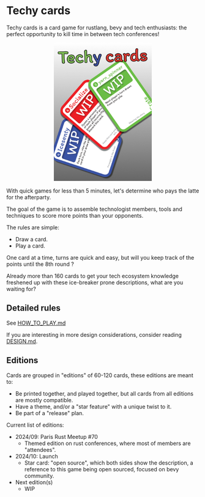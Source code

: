 # Techy cards

Techy cards is a card game for rustlang, bevy and tech enthusiasts: the perfect opportunity to kill time in between tech conferences!
<p align="center">
<img src="art/cover.png" width="256" />
</p>
With quick games for less than 5 minutes, let's determine who pays the latte for the afterparty.

The goal of the game is to assemble technologist members, tools and techniques to score more points than your opponents.

The rules are simple:

- Draw a card.
- Play a card.

One card at a time, turns are quick and easy, but will you keep track of the points until the 8th round ?

Already more than 160 cards to get your tech ecosystem knowledge freshened up with these ice-breaker prone descriptions, what are you waiting for?

## Detailed rules

See [HOW_TO_PLAY.md](docs/HOW_TO_PLAY.md)

If you are interesting in more design considerations, consider reading [DESIGN.md](docs/DESIGN.md).

## Editions

Cards are grouped in "editions" of 60-120 cards, these editions are meant to:

- Be printed together, and played together, but all cards from all editions are mostly compatible.
- Have a theme, and/or a "star feature" with a unique twist to it.
- Be part of a "release" plan.

Current list of editions:

- 2024/09: Paris Rust Meetup #70
  - Themed edition on rust conferences, where most of members are "attendees".
- 2024/10: Launch
  - Star card: "open source", which both sides show the description, a reference to this game being open sourced, focused on bevy community.
- Next edition(s)
  - WIP